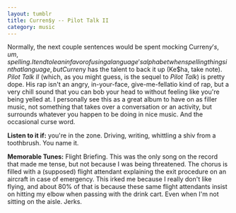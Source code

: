 ```yaml
---
layout: tumblr
title: Curren$y -- Pilot Talk II
category: music
---
```


Normally, the next couple sentences would be spent mocking Curren$y's, um, spelling. I tend to lean in favor of using a language's alphabet when spelling things in that language, but Curren$y has the talent to back it up (Ke$ha, take note). *Pilot Talk II* (which, as you might guess, is the sequel to *Pilot Talk*) is pretty dope. His rap isn't an angry, in-your-face, give-me-fellatio kind of rap, but a very chill sound that you can bob your head to without feeling like you're being yelled at. I personally see this as a great album to have on as filler music, not something that takes over a conversation or an activity, but surrounds whatever you happen to be doing in nice music. And the occasional curse word.

**Listen to it if:** you're in the zone. Driving, writing, whittling a shiv from a toothbrush. You name it.

**Memorable Tunes:** Flight Briefing. This was the only song on the record that made me tense, but not because I was being threatened. The chorus is filled with a (supposed) flight attendant explaining the exit procedure on an aircraft in case of emergency. This irked me because I really don't like flying, and about 80% of that is because these same flight attendants insist on hitting my elbow when passing with the drink cart. Even when I'm not sitting on the aisle. Jerks.
